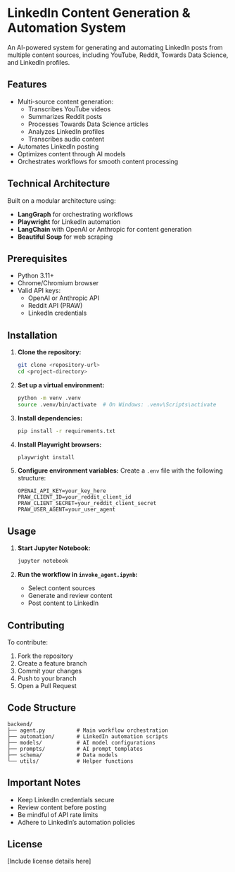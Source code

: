 
# LinkedIn Content Generation & Automation System

An AI-powered system for generating and automating LinkedIn posts from multiple content sources, including YouTube, Reddit, Towards Data Science, and LinkedIn profiles.

## Features

- Multi-source content generation:
  - Transcribes YouTube videos
  - Summarizes Reddit posts
  - Processes Towards Data Science articles
  - Analyzes LinkedIn profiles
  - Transcribes audio content
- Automates LinkedIn posting
- Optimizes content through AI models
- Orchestrates workflows for smooth content processing

## Technical Architecture

Built on a modular architecture using:
- **LangGraph** for orchestrating workflows
- **Playwright** for LinkedIn automation
- **LangChain** with OpenAI or Anthropic for content generation
- **Beautiful Soup** for web scraping

## Prerequisites

- Python 3.11+
- Chrome/Chromium browser
- Valid API keys:
  - OpenAI or Anthropic API
  - Reddit API (PRAW)
  - LinkedIn credentials

## Installation

1. **Clone the repository:**
   ```bash
   git clone <repository-url>
   cd <project-directory>
   ```

2. **Set up a virtual environment:**
   ```bash
   python -m venv .venv
   source .venv/bin/activate  # On Windows: .venv\Scripts\activate
   ```

3. **Install dependencies:**
   ```bash
   pip install -r requirements.txt
   ```

4. **Install Playwright browsers:**
   ```bash
   playwright install
   ```

5. **Configure environment variables:**
   Create a `.env` file with the following structure:
   ```plaintext
   OPENAI_API_KEY=your_key_here
   PRAW_CLIENT_ID=your_reddit_client_id
   PRAW_CLIENT_SECRET=your_reddit_client_secret
   PRAW_USER_AGENT=your_user_agent
   ```

## Usage

1. **Start Jupyter Notebook:**
   ```bash
   jupyter notebook
   ```

2. **Run the workflow in `invoke_agent.ipynb`:**
   - Select content sources
   - Generate and review content
   - Post content to LinkedIn

## Contributing

To contribute:
1. Fork the repository
2. Create a feature branch
3. Commit your changes
4. Push to your branch
5. Open a Pull Request

## Code Structure

```plaintext
backend/
├── agent.py          # Main workflow orchestration
├── automation/       # LinkedIn automation scripts
├── models/           # AI model configurations
├── prompts/          # AI prompt templates
├── schema/           # Data models
└── utils/            # Helper functions
```

## Important Notes

- Keep LinkedIn credentials secure
- Review content before posting
- Be mindful of API rate limits
- Adhere to LinkedIn’s automation policies

## License

[Include license details here]
